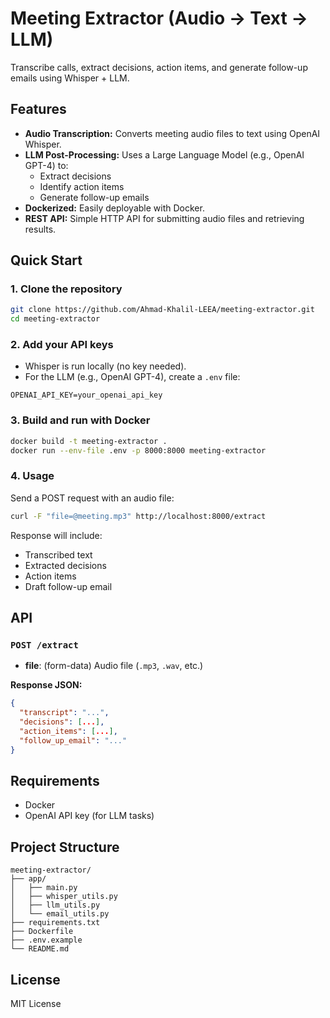 # Meeting Extractor (Audio → Text → LLM)

Transcribe calls, extract decisions, action items, and generate follow-up emails using Whisper + LLM.

## Features

- **Audio Transcription:** Converts meeting audio files to text using OpenAI Whisper.
- **LLM Post-Processing:** Uses a Large Language Model (e.g., OpenAI GPT-4) to:
  - Extract decisions
  - Identify action items
  - Generate follow-up emails
- **Dockerized:** Easily deployable with Docker.
- **REST API:** Simple HTTP API for submitting audio files and retrieving results.

## Quick Start

### 1. Clone the repository

```bash
git clone https://github.com/Ahmad-Khalil-LEEA/meeting-extractor.git
cd meeting-extractor
```

### 2. Add your API keys

- Whisper is run locally (no key needed).
- For the LLM (e.g., OpenAI GPT-4), create a `.env` file:

```
OPENAI_API_KEY=your_openai_api_key
```

### 3. Build and run with Docker

```bash
docker build -t meeting-extractor .
docker run --env-file .env -p 8000:8000 meeting-extractor
```

### 4. Usage

Send a POST request with an audio file:

```bash
curl -F "file=@meeting.mp3" http://localhost:8000/extract
```

Response will include:
- Transcribed text
- Extracted decisions
- Action items
- Draft follow-up email

## API

### `POST /extract`

- **file**: (form-data) Audio file (`.mp3`, `.wav`, etc.)

**Response JSON:**
```json
{
  "transcript": "...",
  "decisions": [...],
  "action_items": [...],
  "follow_up_email": "..."
}
```

## Requirements

- Docker
- OpenAI API key (for LLM tasks)

## Project Structure

```
meeting-extractor/
├── app/
│   ├── main.py
│   ├── whisper_utils.py
│   ├── llm_utils.py
│   └── email_utils.py
├── requirements.txt
├── Dockerfile
├── .env.example
└── README.md
```

## License

MIT License
